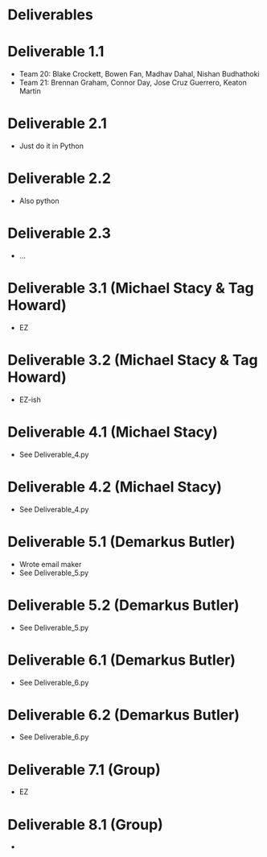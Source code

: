 # Deliverables

# Deliverable 1.1

- Team 20: Blake Crockett, Bowen Fan, Madhav Dahal, Nishan Budhathoki  
- Team 21: Brennan Graham, Connor Day, Jose Cruz Guerrero, Keaton Martin

# Deliverable 2.1

- Just do it in Python

# Deliverable 2.2

- Also python

# Deliverable 2.3

- ...

# Deliverable 3.1 (Michael Stacy & Tag Howard)

- EZ

# Deliverable 3.2 (Michael Stacy & Tag Howard)

- EZ-ish

# Deliverable 4.1 (Michael Stacy)

- See Deliverable_4.py

# Deliverable 4.2 (Michael Stacy)

- See Deliverable_4.py

# Deliverable 5.1 (Demarkus Butler)

- Wrote email maker
- See Deliverable_5.py

# Deliverable 5.2 (Demarkus Butler)

- See Deliverable_5.py

# Deliverable 6.1 (Demarkus Butler)

- See Deliverable_6.py

# Deliverable 6.2 (Demarkus Butler)

- See Deliverable_6.py

# Deliverable 7.1 (Group)

- EZ

# Deliverable 8.1 (Group)

-
